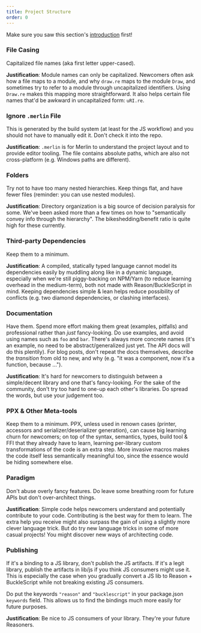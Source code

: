 ```yaml
---
title: Project Structure
order: 0
---
```


Make sure you saw this section's [introduction](/guide/meta) first!

### File Casing

Capitalized file names (aka first letter upper-cased).

**Justification**: Module names can only be capitalized. Newcomers often ask how a file maps to a module, and why `draw.re` maps to the module `Draw`, and sometimes try to refer to a module through uncapitalized identifiers. Using `Draw.re` makes this mapping more straightforward. It also helps certain file names that'd be awkward in uncapitalized form: `uRI.re`.

### Ignore `.merlin` File

This is generated by the build system (at least for the JS workflow) and you should not have to manually edit it. Don't check it into the repo.

**Justification**: `.merlin` is for Merlin to understand the project layout and to provide editor tooling. The file contains absolute paths, which are also not cross-platform (e.g. Windows paths are different).

### Folders

Try not to have too many nested hierarchies. Keep things flat, and have fewer files (reminder: you can use nested modules).

**Justification**: Directory organization is a big source of decision paralysis for some. We've been asked more than a few times on how to "semantically convey info through the hierarchy". The bikeshedding/benefit ratio is quite high for these currently.

### Third-party Dependencies

Keep them to a minimum.

**Justification**: A compiled, statically typed language cannot model its dependencies easily by muddling along like in a dynamic language, especially when we're still piggy-backing on NPM/Yarn (to reduce learning overhead in the medium-term), both not made with Reason/BuckleScript in mind. Keeping dependencies simple & lean helps reduce possibility of conflicts (e.g. two diamond dependencies, or clashing interfaces).

### Documentation

Have them. Spend more effort making them great (examples, pitfalls) and professional rather than _just_ fancy-looking. Do use examples, and avoid using names such as `foo` and `bar`. There's always more concrete names (it's an example, no need to be abstract/generalized just yet. The API docs will do this plentily). For blog posts, don't repeat the docs themselves, describe the _transition_ from old to new, and why (e.g. "it was a component, now it's a function, because ...").

**Justification**: It's hard for newcomers to distinguish between a simple/decent library and one that's fancy-looking. For the sake of the community, don't try too hard to one-up each other's libraries. Do spread the words, but use your judgement too.

### PPX & Other Meta-tools

Keep them to a minimum. PPX, unless used in renown cases (printer, accessors and serializer/deserializer generation), can cause big learning churn for newcomers; on top of the syntax, semantics, types, build tool & FFI that they already have to learn, learning per-library custom transformations of the code is an extra step. More invasive macros makes the code itself less semantically meaningful too, since the essence would be hiding somewhere else.

### Paradigm

Don't abuse overly fancy features. Do leave some breathing room for future APIs but don't over-architect things.

**Justification**: Simple code helps newcomers understand and potentially contribute to your code. Contributing is the best way for them to learn. The extra help you receive might also surpass the gain of using a slightly more clever language trick. But do try new language tricks in some of more casual projects! You might discover new ways of architecting code.

### Publishing

If it's a binding to a JS library, don't publish the JS artifacts. If it's a legit library, publish the artifacts in lib/js if you think JS consumers might use it. This is especially the case when you gradually convert a JS lib to Reason + BuckleScript while not breaking existing JS consumers.

Do put the keywords `"reason"` and `"bucklescript"` in your package.json `keywords` field. This allows us to find the bindings much more easily for future purposes.

**Justification**: Be nice to JS consumers of your library. They're your future Reasoners.
